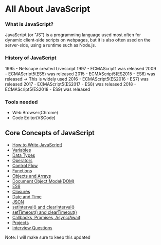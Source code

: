 # All About JavaScript

### What is JavaScript?
JavaScript (or "JS") is a programming language used most often for dynamic client-side scripts on webpages, but it is also often used on the server-side, using a runtime such as Node.js.

### History of JavaScript
1995 - Netscape created Livescript
1997 - ECMAScript1 was released
2009 - ECMAScript5(ES5) was released
2015 - ECMAScript5(ES2015 - ES6) was released -> This is widely used
2016 - ECMAScript5(ES2016 - ES7) was released
2017 - ECMAScript5(ES2017 - ES8) was released
2018 - ECMAScript5(ES2018 - ES9) was released
### Tools needed
- Web Browser(Chrome)
- Code Editor(VSCode)
## Core Concepts of JavaScript
- [How to Write JavaScript](https://praveenoruganti.github.io/praveenoruganti-javascript/1_Basics))
- [Variables](https://praveenoruganti.github.io/praveenoruganti-javascript/2_Variables)
- [Data Types](https://praveenoruganti.github.io/praveenoruganti-javascript/3_Data%20Types)
- [Operators](https://praveenoruganti.github.io/praveenoruganti-javascript/4_Operators)
- [Control Flow](https://praveenoruganti.github.io/praveenoruganti-javascript/5_Control%20Flow)
- [Functions](https://praveenoruganti.github.io/praveenoruganti-javascript/6_Functions)
- [Objects and Arrays](https://praveenoruganti.github.io/praveenoruganti-javascript/7_Objects%20and%20Arrays)
- [Document Object Model(DOM)](https://praveenoruganti.github.io/praveenoruganti-javascript/8_Document%20Object%20Model(DOM))
- [ES6](https://praveenoruganti.github.io/praveenoruganti-javascript/9_ES6)
- [Closures](https://praveenoruganti.github.io/praveenoruganti-javascript/10_Closures)
- [Date and Time](https://praveenoruganti.github.io/praveenoruganti-javascript/11_Date_Time)
- [JSON](https://praveenoruganti.github.io/praveenoruganti-javascript/12_JSON)
- [setInterval() and clearInterval()](https://praveenoruganti.github.io/praveenoruganti-javascript/13_setInterval_clearInterval)
- [setTimeout() and clearTimeout()](https://praveenoruganti.github.io/praveenoruganti-javascript/14_setTimeout_clearTimeout)
- [Callbacks, Promises, Async/Await](https://praveenoruganti.github.io/praveenoruganti-javascript/15_Callbacks_Promises_Async_Await)
- [Projects](https://praveenoruganti.github.io/praveenoruganti-javascript/0_Projects)
- [Interview Questions](https://praveenoruganti.github.io/praveenoruganti-javascript/0_Interview%20Questions)

Note: I will make sure to keep this updated